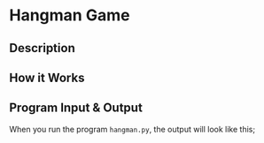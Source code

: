 # Hangman Game

## Description

## How it Works

## Program Input & Output

When you run the program `hangman.py`, the output will look like this;

```
```
